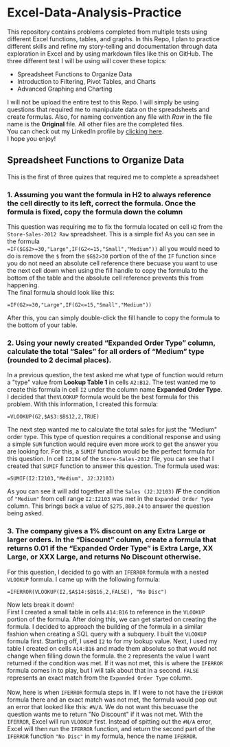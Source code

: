 # Excel-Data-Analysis-Practice
This repository contains problems completed from multiple tests using different Excel functions, tables, and graphs.
In this Repo, I plan to practice different skills and refine my story-telling and documentation through data exploration in Excel and by using markdown files like this on GitHub.
The three different test I will be using will cover these topics:

* Spreadsheet Functions to Organize Data
* Introduction to Filtering, Pivot Tables, and Charts
* Advanced Graphing and Charting

I will not be upload the entire test to this Repo. I will simply be using questions that required me to manipulate data on the spreadsheets and create formulas. Also, for naming convention any file with *Raw* in the file name is the **Original** file. All other files are the completed files. <br />
You can check out my LinkedIn profile by [clicking here](https://www.linkedin.com/in/william-hill-3ab051135/). <br />
I hope you enjoy!

## Spreadsheet Functions to Organize Data
This is the first of three quizes that required me to complete a spreadsheet <br />

### 1. Assuming you want the formula in H2 to always reference the cell directly to its left, correct the formula.  Once the formula is fixed, copy the formula down the column <br />

This question was requiring me to fix the formula located on cell `H2` from the `Store-Sales-2012 Raw` spreadsheet. This is a simple fix! As you can see in the formula <br />
`=IF($G$2>=30,"Large",IF(G2<=15,"Small","Medium"))` all you would need to do is remove the `$` from the `$G$2>30` portion of the of the `IF` function since you do not need an absolute cell reference there becuase you want to use the next cell down when using the fill handle to copy the formula to the bottom of the table and the absolute cell reference prevents this from happening. <br />
The final formula should look like this:
```
=IF(G2>=30,"Large",IF(G2<=15,"Small","Medium"))
```
After this, you can simply double-click the fill handle to copy the formula to the bottom of your table.

### 2. Using your newly created “Expanded Order Type” column, calculate the total “Sales” for all orders of “Medium” type (rounded to 2 decimal places).
In a previous question, the test asked me what type of function would return a "type" value from **Lookup Table 1** in cells `A2:B12`. The test wanted me to create this formula in cell `I2` under the column name **Expanded Order Type**. I decided that the`VLOOKUP` formula would be the best formula for this problem. With this information, I created this formula:
```
=VLOOKUP(G2,$A$3:$B$12,2,TRUE)
```
The next step wanted me to calculate the total sales for just the "Medium" order type. This type of question requires a conditional response and using a simple `SUM` function would require even more work to get the answer you are looking for. For this, a `SUMIF` function would be the perfect formula for this question. In cell `I2104` of the `Store-Sales-2012` file, you can see that I created that `SUMIF` function to answer this question. The formula used was:
```
=SUMIF(I2:I2103,"Medium", J2:J2103)
```
As you can see it will add together all the `Sales (J2:J2103)` **_IF_** the condition of `"Medium"` from cell range `I2:I2103` was met in the `Expanded Order Type` column. This brings back a value of `$275,880.24` to answer the question being asked.

### 3. The company gives a 1% discount on any Extra Large or larger orders.  In the “Discount” column, create a formula that returns 0.01 if the “Expanded Order Type” is Extra Large, XX Large, or XXX Large, and returns No Discount otherwise.
For this question, I decided to go with an `IFERROR` formula with a nested `VLOOKUP` formula. I came up with the following formula:
```
=IFERROR(VLOOKUP(I2,$A$14:$B$16,2,FALSE), "No Disc")
```
Now lets break it down! <br />
First I created a small table in cells `A14:B16` to reference in the `VLOOKUP` portion of the formula. After doing this, we can get started on creating the formula. I decided to approach the building of the formula in a similar fashion when creating a SQL query with a subquery. I built the `VLOOKUP` formula first. Starting off, I used `I2` to for my lookup value. Next, I used my table I created on cells `A14:B16` and made them absolute so that would not change when filling down the formula. the `2` represents the value I want returned if the condition was met. If it was not met, this is where the `IFERROR` formula comes in to play, but I will talk about that in a second. `FALSE` represents an exact match from the `Expanded Order Type` column. <br /> <br />
Now, here is when `IFERROR` formula steps in. If I were to not have the `IFERROR` formula there and an exact match was not met, the formula would pop out an error that looked like this: `#N/A`. We do not want this becuase the question wants me to return "No Discount" if it was not met. With the `IFERROR`, Excel will run `VLOOKUP` first. Instead of spitting out the `#N/A` error, Excel will then run the `IFERROR` function, and return the second part of the `IFERROR` function `"No Disc"` in my formula, hence the name `IFERROR`.
